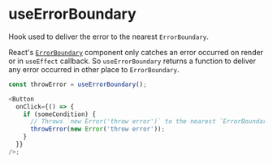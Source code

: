 # useErrorBoundary

Hook used to deliver the error to the nearest `ErrorBoundary`.

React's [`ErrorBoundary`](https://reactjs.org/docs/error-boundaries.html) component only catches an error occurred on render or in `useEffect` callback.
So `useErrorBoundary` returns a function to deliver any error occurred in other place to `ErrorBoundary`.

```typescript
const throwError = useErrorBoundary();

<Button
  onClick={() => {
    if (someCondition) {
      // Throws `new Error('throw error')` to the nearest `ErrorBoundary`.
      throwError(new Error('throw error'));
    }
  }}
/>;
```
